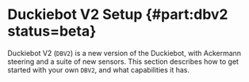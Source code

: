 # Duckiebot V2 Setup {#part:dbv2 status=beta}

Duckiebot V2 (`DBV2`) is a new version of the Duckiebot, with Ackermann steering and a suite of new sensors. This section
describes how to get started with your own `DBV2`, and what capabilities it has.
